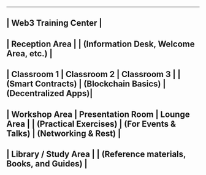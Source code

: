 -----------------------------------------
|                Web3 Training Center                |
-----------------------------------------
|                    Reception Area                    |
|       (Information Desk, Welcome Area, etc.)          |
-------------------------------------------------------
|     Classroom 1      |      Classroom 2       |    Classroom 3      |
| (Smart Contracts)    | (Blockchain Basics)   | (Decentralized Apps)|
-------------------------------------------------------
|     Workshop Area    |     Presentation Room |    Lounge Area      |
|  (Practical Exercises) |  (For Events & Talks) |   (Networking & Rest) |
-------------------------------------------------------
|                   Library / Study Area                 |
|        (Reference materials, Books, and Guides)       |
-------------------------------------------------------
